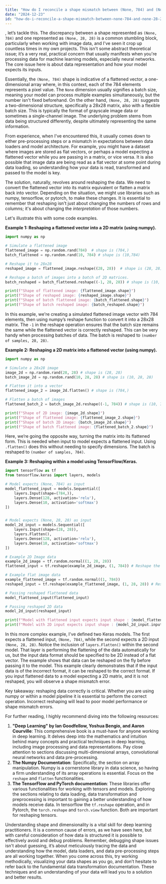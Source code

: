 ```yaml
---
title: "How do I reconcile a shape mismatch between (None, 784) and (None, 28, 28)?"
date: "2024-12-23"
id: "how-do-i-reconcile-a-shape-mismatch-between-none-784-and-none-28-28"
---
```


, let’s tackle this. The discrepancy between a shape represented as `(None, 784)` and one represented as `(None, 28, 28)` is a common stumbling block, particularly when working with image data, and I've seen it crop up countless times in my own projects. This isn't some abstract theoretical issue; it’s a very real, practical concern that usually manifests when you're processing data for machine learning models, especially neural networks. The core issue here is about data representation and how your model expects its inputs.

Essentially, the `(None, 784)` shape is indicative of a flattened vector, a one-dimensional array where, in this context, each of the 784 elements represents a pixel value. The `None` dimension usually signifies a batch size, meaning your model can process multiple examples simultaneously, but the number isn't fixed beforehand. On the other hand, `(None, 28, 28)` suggests a two-dimensional structure, specifically a 28x28 matrix, also with a flexible batch size. This is typically the format of grayscale image data or sometimes a single-channel image. The underlying problem stems from data being structured differently, despite ultimately representing the same information.

From experience, when I've encountered this, it usually comes down to either pre-processing steps or a mismatch in expectations between data loaders and model architecture. For example, you might have a dataset where images are stored as flat vectors, or perhaps a model expecting a flattened vector while you are passing in a matrix, or vice versa. It is also possible that image data are being read as a flat vector at some point during data loading, so understanding how your data is read, transformed and passed to the model is key.

The solution, naturally, revolves around reshaping the data. We need to convert the flattened vector into its matrix equivalent or flatten a matrix back into vector. Depending on the situation, we might use libraries such as numpy, tensorflow, or pytorch, to make these changes. It is essential to remember that reshaping isn't just about changing the numbers of rows and columns; it's about changing the *interpretation* of those numbers.

Let's illustrate this with some code examples.

**Example 1: Reshaping a flattened vector into a 2D matrix (using numpy).**

```python
import numpy as np

# Simulate a flattened image
flattened_image = np.random.rand(784)  # shape is (784,)
batch_flattened = np.random.rand(10, 784) # shape is (10,784)

# Reshape it to 28x28
reshaped_image = flattened_image.reshape((28, 28))  # shape is (28, 28)

# Reshape a batch of images into a batch of 2D matrices.
batch_reshaped = batch_flattened.reshape((-1, 28, 28)) # shape is (10, 28, 28)

print(f"Shape of flattened image: {flattened_image.shape}")
print(f"Shape of reshaped image: {reshaped_image.shape}")
print(f"Shape of batch flattened image: {batch_flattened.shape}")
print(f"Shape of batch reshaped image: {batch_reshaped.shape}")
```

In this example, we're creating a simulated flattened image vector with 784 elements, then using numpy’s reshape function to convert it into a 28x28 matrix. The `-1` in the reshape operation ensures that the batch size remains the same while the flattened vector is correctly reshaped. This can be very handy when processing batches of data. The batch is reshaped to `(number of samples, 28, 28)`.

**Example 2: Reshaping a 2D matrix into a flattened vector (using numpy).**

```python
import numpy as np

# Simulate a 28x28 image
image_2d = np.random.rand(28, 28) # shape is (28, 28)
batch_image_2d = np.random.rand(10, 28, 28) # shape is (10, 28, 28)

# Flatten it into a vector
flattened_image_2 = image_2d.flatten() # shape is (784,)

# Flatten a batch of images
flattened_batch_2 = batch_image_2d.reshape((-1, 784)) # shape is (10, 784)

print(f"Shape of 2D image: {image_2d.shape}")
print(f"Shape of flattened image: {flattened_image_2.shape}")
print(f"Shape of batch 2D image: {batch_image_2d.shape}")
print(f"Shape of batch flattened image: {flattened_batch_2.shape}")
```

Here, we’re going the opposite way, turning the matrix into its flattened form. This is needed when input to model expects a flattened input. Using `.flatten()` does this without needing to specify dimensions. The batch is reshaped to `(number of samples, 784)`.

**Example 3: Reshaping within a model using TensorFlow/Keras.**

```python
import tensorflow as tf
from tensorflow.keras import layers, models

# Model expects (None, 784) as input
model_flattened_input = models.Sequential([
    layers.Input(shape=(784,)),
    layers.Dense(128, activation='relu'),
    layers.Dense(10, activation='softmax')
])


# Model expects (None, 28, 28) as input
model_2d_input = models.Sequential([
    layers.Input(shape=(28, 28)),
    layers.Flatten(),
    layers.Dense(128, activation='relu'),
    layers.Dense(10, activation='softmax')
])

# Example 2D Image data
example_2d_image = tf.random.normal((1, 28, 28))
flattened_input = tf.reshape(example_2d_image, (1, 784)) # Reshape the data

# Example flat image data
example_flattened_image = tf.random.normal((1, 784))
reshaped_input = tf.reshape(example_flattened_image, (1, 28, 28)) # Reshape the data

# Passing reshaped flattened data
model_flattened_input(flattened_input)

# Passing reshaped 2D data
model_2d_input(reshaped_input)

print(f"Model with flattened input expects input shape : {model_flattened_input.input_shape}")
print(f"Model with 2D input expects input shape : {model_2d_input.input_shape}")

```

In this more complex example, I've defined two Keras models. The first expects a flattened input, `(None, 784)`, while the second expects a 2D input `(None, 28, 28)`. Notice the inclusion of `layers.Flatten()` within the second model. That layer is performing the flattening of the data automatically for us, but the input data format should be specified to be 2D instead of a flat vector. The example shows that data can be reshaped on the fly before passing it to the model. This example clearly demonstrates that if the input data is of the incorrect format, it can be reshaped to the correct format. If you input flattened data to a model expecting a 2D matrix, and it is not reshaped, you will observe a shape mismatch error.

Key takeaway: reshaping data correctly is critical. Whether you are using numpy or within a model pipeline it is essential to perform the correct operation. Incorrect reshaping will lead to poor model performance or shape mismatch errors.

For further reading, I highly recommend diving into the following resources:

1. **"Deep Learning" by Ian Goodfellow, Yoshua Bengio, and Aaron Courville**: This comprehensive book is a must-have for anyone working in deep learning. It delves deep into the mathematics and intuition behind many concepts and practical techniques in deep learning, including image processing and data representations. Pay close attention to sections discussing multi-dimensional arrays, convolutional neural networks and data pre-processing.
2. **The Numpy Documentation**: Specifically, the section on array manipulation. Numpy is a cornerstone library in data science, so having a firm understanding of its array operations is essential. Focus on the `reshape` and `flatten` functionalities.
3. **The TensorFlow and PyTorch documentation**: These libraries offer various functionalities for working with tensors and models. Exploring the sections relating to data loading, data transformation and preprocessing is important to gaining a better understanding of how models receive data. In tensorflow the `tf.reshape` operation, and in Pytorch, the `torch.reshape` and `torch.view` function. Both are important for reshaping tensors.

Understanding shape and dimensionality is a vital skill for deep learning practitioners. It is a common cause of errors, as we have seen here, but with careful consideration of how data is structured it is possible to effectively avoid and debug problems. Remember, debugging shape issues isn't about guessing, it’s about meticulously tracing the data and understanding how the model, data loaders, and data pre-processing steps are all working together. When you come across this, try working methodically, visualizing your data shapes as you go, and don’t hesitate to refer back to the fundamental data transformation documentation. These techniques and an understanding of your data will lead you to a solution and better results.

